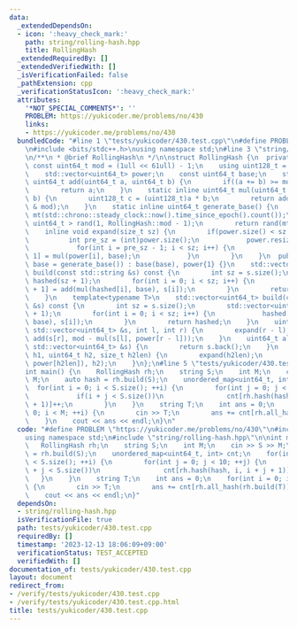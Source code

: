 ```yaml
---
data:
  _extendedDependsOn:
  - icon: ':heavy_check_mark:'
    path: string/rolling-hash.hpp
    title: RollingHash
  _extendedRequiredBy: []
  _extendedVerifiedWith: []
  _isVerificationFailed: false
  _pathExtension: cpp
  _verificationStatusIcon: ':heavy_check_mark:'
  attributes:
    '*NOT_SPECIAL_COMMENTS*': ''
    PROBLEM: https://yukicoder.me/problems/no/430
    links:
    - https://yukicoder.me/problems/no/430
  bundledCode: "#line 1 \"tests/yukicoder/430.test.cpp\"\n#define PROBLEM \"https://yukicoder.me/problems/no/430\"\
    \n#include <bits/stdc++.h>\nusing namespace std;\n#line 3 \"string/rolling-hash.hpp\"\
    \n/**\n * @brief RollingHash\n */\n\nstruct RollingHash {\n  private:\n    static\
    \ const uint64_t mod = (1ull << 61ull) - 1;\n    using uint128_t = __uint128_t;\n\
    \    std::vector<uint64_t> power;\n    const uint64_t base;\n    static inline\
    \ uint64_t add(uint64_t a, uint64_t b) {\n        if((a += b) >= mod) a -= mod;\n\
    \        return a;\n    }\n    static inline uint64_t mul(uint64_t a, uint64_t\
    \ b) {\n        uint128_t c = (uint128_t)a * b;\n        return add(c >> 61, c\
    \ & mod);\n    }\n    static inline uint64_t generate_base() {\n        std::mt19937_64\
    \ mt(std::chrono::steady_clock::now().time_since_epoch().count());\n        std::uniform_int_distribution<\
    \ uint64_t > rand(1, RollingHash::mod - 1);\n        return rand(mt);\n    }\n\
    \    inline void expand(size_t sz) {\n        if(power.size() < sz + 1) {\n  \
    \          int pre_sz = (int)power.size();\n            power.resize(sz + 1);\n\
    \            for(int i = pre_sz - 1; i < sz; i++) {\n                power[i +\
    \ 1] = mul(power[i], base);\n            }\n        }\n    }\n  public:\n    RollingHash(uint64_t\
    \ base = generate_base()) : base(base), power{1} {}\n    std::vector<uint64_t>\
    \ build(const std::string &s) const {\n        int sz = s.size();\n        std::vector<uint64_t>\
    \ hashed(sz + 1);\n        for(int i = 0; i < sz; i++) {\n            hashed[i\
    \ + 1] = add(mul(hashed[i], base), s[i]);\n        }\n        return hashed;\n\
    \    }\n    template<typename T>\n    std::vector<uint64_t> build(const std::vector<T>\
    \ &s) const {\n        int sz = s.size();\n        std::vector<uint64_t> hashed(sz\
    \ + 1);\n        for(int i = 0; i < sz; i++) {\n            hashed[i + 1] = add(mul(hashed[i],\
    \ base), s[i]);\n        }\n        return hashed;\n    }\n    uint64_t hash(const\
    \ std::vector<uint64_t> &s, int l, int r) {\n        expand(r - l);\n        return\
    \ add(s[r], mod - mul(s[l], power[r - l]));\n    }\n    uint64_t all_hash(const\
    \ std::vector<uint64_t> &s) {\n        return s.back();\n    }\n    uint64_t combine(uint64_t\
    \ h1, uint64_t h2, size_t h2len) {\n        expand(h2len);\n        return add(mul(h1,\
    \ power[h2len]), h2);\n    }\n};\n#line 5 \"tests/yukicoder/430.test.cpp\"\n\n\
    int main() {\n    RollingHash rh;\n    string S;\n    int M;\n    cin >> S >>\
    \ M;\n    auto hash = rh.build(S);\n    unordered_map<uint64_t, int> cnt;\n  \
    \  for(int i = 0; i < S.size(); ++i) {\n        for(int j = 0; j < 10; ++j) {\n\
    \            if(i + j < S.size())\n                cnt[rh.hash(hash, i, i + j\
    \ + 1)]++;\n        }\n    }\n    string T;\n    int ans = 0;\n    for(int i =\
    \ 0; i < M; ++i) {\n        cin >> T;\n        ans += cnt[rh.all_hash(rh.build(T))];\n\
    \    }\n    cout << ans << endl;\n}\n"
  code: "#define PROBLEM \"https://yukicoder.me/problems/no/430\"\n#include <bits/stdc++.h>\n\
    using namespace std;\n#include \"string/rolling-hash.hpp\"\n\nint main() {\n \
    \   RollingHash rh;\n    string S;\n    int M;\n    cin >> S >> M;\n    auto hash\
    \ = rh.build(S);\n    unordered_map<uint64_t, int> cnt;\n    for(int i = 0; i\
    \ < S.size(); ++i) {\n        for(int j = 0; j < 10; ++j) {\n            if(i\
    \ + j < S.size())\n                cnt[rh.hash(hash, i, i + j + 1)]++;\n     \
    \   }\n    }\n    string T;\n    int ans = 0;\n    for(int i = 0; i < M; ++i)\
    \ {\n        cin >> T;\n        ans += cnt[rh.all_hash(rh.build(T))];\n    }\n\
    \    cout << ans << endl;\n}"
  dependsOn:
  - string/rolling-hash.hpp
  isVerificationFile: true
  path: tests/yukicoder/430.test.cpp
  requiredBy: []
  timestamp: '2023-12-13 18:06:09+09:00'
  verificationStatus: TEST_ACCEPTED
  verifiedWith: []
documentation_of: tests/yukicoder/430.test.cpp
layout: document
redirect_from:
- /verify/tests/yukicoder/430.test.cpp
- /verify/tests/yukicoder/430.test.cpp.html
title: tests/yukicoder/430.test.cpp
---
```

